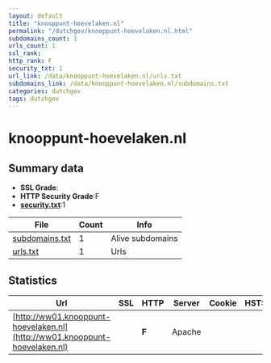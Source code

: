 ```yaml
---
layout: default
title: "knooppunt-hoevelaken.nl"
permalink: "/dutchgov/knooppunt-hoevelaken.nl.html"
subdomains_count: 1
urls_count: 1
ssl_rank: 
http_rank: F
security_txt: 1
url_link: /data/knooppunt-hoevelaken.nl/urls.txt
subdomains_link: /data/knooppunt-hoevelaken.nl/subdomains.txt
categories: dutchgov
tags: dutchgov
---
```



# knooppunt-hoevelaken.nl
## Summary data


 - **SSL Grade**:
 - **HTTP Security Grade**:F
 - **[security.txt](https://www.digitaleoverheid.nl/nieuws/standaard-security-txt-nu-verplicht-voor-overheid/)**:1


| File       | Count | Info |
|------------|-------|------|
|[subdomains.txt](/DutchGovScope/data/knooppunt-hoevelaken.nl/subdomains.txt)|1|Alive subdomains|
|[urls.txt](/DutchGovScope/data/knooppunt-hoevelaken.nl/urls.txt)|1|Urls|


## Statistics


| Url | SSL | HTTP | Server | Cookie | HSTS | CORS | CTO | CSP | XFO | XXP | RP |FP| Tech |Title |
|--------|-------|-------|------|------|------|------|------|------|------|------|------|------|------|------|
|[http://ww01.knooppunt-hoevelaken.nl](http://ww01.knooppunt-hoevelaken.nl)| | **F**|Apache| | | | | | | | :white_check_mark: | |Apache HTTP Server|Knooppunt-hoevel...|


